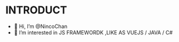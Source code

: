 # INTRODUCT

- 👋 Hi, I’m @NincoChan
- 👀 I’m interested in JS FRAMEWORDK ,LIKE AS VUEJS / JAVA / C#


<!---
NincoChan/NincoChan is a ✨ special ✨ repository because its `README.md` (this file) appears on your GitHub profile.
You can click the Preview link to take a look at your changes.
--->
